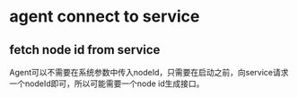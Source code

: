 # agent connect to service

## fetch node id from service
Agent可以不需要在系统参数中传入nodeId，只需要在启动之前，向service请求一个nodeId即可，所以可能需要一个node id生成接口。